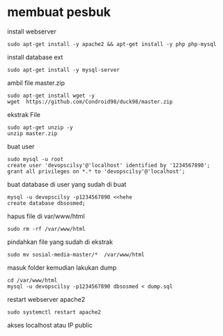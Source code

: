 # membuat pesbuk

install webserver
```
sudo apt-get install -y apache2 && apt-get install -y php php-mysql
```

install database ext
```
sudo apt-get install -y mysql-server
```

ambil file master.zip
```
sudo apt-get install wget -y
wget  https://github.com/Condroid98/duck98/master.zip
```

ekstrak File
```
sudo apt-get unzip -y
unzip master.zip
```

buat user
```
sudo mysql -u root
create user 'devopscilsy'@'localhost' identified by '1234567890';
grant all privileges on *.* to 'devopscilsy'@'localhost';
```

buat database di user yang sudah di buat
```
mysql -u devopscilsy -p1234567890 <<hehe
create database dbsosmed;
```

hapus file di var/www/html
```
sudo rm -rf /var/www/html
```

pindahkan file yang sudah di ekstrak
```
sudo mv sosial-media-master/*  /var/www/html
````

masuk folder kemudian lakukan dump
```
cd /var/www/html
mysql -u devopscilsy -p1234567890 dbsosmed < dump.sql
```

restart webserver apache2
```
sudo systemctl restart apache2
```
akses localhost atau IP public
